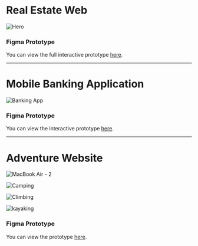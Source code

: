 # Real Estate Web 

![Hero](https://github.com/user-attachments/assets/b2f76d19-28e8-4373-b823-0415a96b90f3)


### Figma Prototype
You can view the full interactive prototype [here](https://www.figma.com/proto/WwUingQm603PGqnnmY1DFd/Real-Estate-Site?node-id=71-21&node-type=canvas&t=nAZDGigt0tEL2B6P-1&scaling=scale-down&content-scaling=fixed&page-id=0%3A1).

___


# Mobile Banking Application

<!-- ![Mobile_Banking_App](https://github.com/sejalkoli/UI-Design/assets/116626091/27393b8b-49f7-48f4-831c-15edb1aa29be) -->
![Banking App](https://github.com/user-attachments/assets/837529a1-01dc-42ca-afd6-31446e38739f)

### Figma Prototype

You can view the interactive prototype [here](https://www.figma.com/proto/7JVfESKqWtfHHQUPKGNO6t/Banking-mobile-app?node-id=83-4&t=jf0hCmVbfmFz1VPz-1&scaling=scale-down&content-scaling=fixed&page-id=83%3A3).


___



# Adventure Website
<!-- ![Device - Macbook Air](https://github.com/user-attachments/assets/78bbfe1d-442c-415f-88b9-82c3c318604f) -->

![MacBook Air - 2](https://github.com/user-attachments/assets/ebe46d35-3d58-4722-a9a1-93c7e78628fb)


![Camping](https://github.com/user-attachments/assets/ccd79287-6c51-4a4b-a06a-e67c91ef246b)


![Climbing](https://github.com/user-attachments/assets/0f51ac12-63da-42e2-a22d-e5236b8b989e)


![kayaking](https://github.com/user-attachments/assets/a33cafad-57e6-42fa-84eb-588b4b50cb80)

### Figma Prototype

You can view the prototype [here](https://www.figma.com/proto/UVJdZ7kut1bCXvadyakvrl/Adventure?node-id=50-110&t=KamT5zJ4GVmMvEES-1&scaling=scale-down&content-scaling=fixed&page-id=0%3A1).


